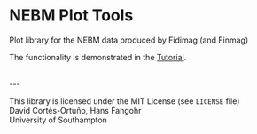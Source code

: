 # NEBM Plot Tools

Plot library for the NEBM data produced by Fidimag (and Finmag)

The functionality is demonstrated in the [Tutorial](tutorial/tutorial_fidimag.ipynb).

 <br />
---

This library is licensed under the MIT License (see ``LICENSE`` file) <br />
David Cortés-Ortuño, Hans Fangohr <br />
University of Southampton <br />
